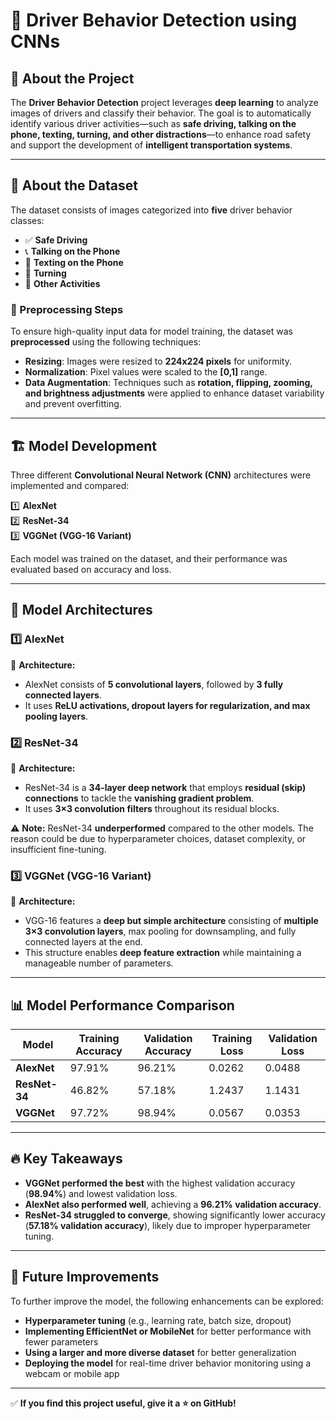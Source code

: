 # 🚗 Driver Behavior Detection using CNNs

## 📌 About the Project
The **Driver Behavior Detection** project leverages **deep learning** to analyze images of drivers and classify their behavior. The goal is to automatically identify various driver activities—such as **safe driving, talking on the phone, texting, turning, and other distractions**—to enhance road safety and support the development of **intelligent transportation systems**.

---

## 📂 About the Dataset
The dataset consists of images categorized into **five** driver behavior classes:

- ✅ **Safe Driving**
- 📞 **Talking on the Phone**
- 💬 **Texting on the Phone**
- 🔄 **Turning**
- 🚦 **Other Activities**

### 🔹 Preprocessing Steps
To ensure high-quality input data for model training, the dataset was **preprocessed** using the following techniques:
- **Resizing**: Images were resized to **224x224 pixels** for uniformity.
- **Normalization**: Pixel values were scaled to the **[0,1]** range.
- **Data Augmentation**: Techniques such as **rotation, flipping, zooming, and brightness adjustments** were applied to enhance dataset variability and prevent overfitting.

---

## 🏗 Model Development
Three different **Convolutional Neural Network (CNN)** architectures were implemented and compared:

1️⃣ **AlexNet**  
2️⃣ **ResNet-34**  
3️⃣ **VGGNet (VGG-16 Variant)**  

Each model was trained on the dataset, and their performance was evaluated based on accuracy and loss.

---

## 🧠 Model Architectures
### 1️⃣ AlexNet
📌 **Architecture:**
- AlexNet consists of **5 convolutional layers**, followed by **3 fully connected layers**.
- It uses **ReLU activations, dropout layers for regularization, and max pooling layers**.

### 2️⃣ ResNet-34
📌 **Architecture:**
- ResNet-34 is a **34-layer deep network** that employs **residual (skip) connections** to tackle the **vanishing gradient problem**.
- It uses **3×3 convolution filters** throughout its residual blocks.

⚠ **Note:** ResNet-34 **underperformed** compared to the other models. The reason could be due to hyperparameter choices, dataset complexity, or insufficient fine-tuning.

### 3️⃣ VGGNet (VGG-16 Variant)
📌 **Architecture:**
- VGG-16 features a **deep but simple architecture** consisting of **multiple 3×3 convolution layers**, max pooling for downsampling, and fully connected layers at the end.
- This structure enables **deep feature extraction** while maintaining a manageable number of parameters.

---

## 📊 Model Performance Comparison

| Model       | Training Accuracy | Validation Accuracy | Training Loss | Validation Loss |
|-------------|-------------------|---------------------|---------------|-----------------|
| **AlexNet**  | 97.91%            | 96.21%              | 0.0262        | 0.0488          |
| **ResNet-34** | 46.82%           | 57.18%              | 1.2437        | 1.1431          |
| **VGGNet**   | 97.72%            | 98.94%              | 0.0567        | 0.0353          |

---

## 🔥 Key Takeaways
- **VGGNet performed the best** with the highest validation accuracy (**98.94%**) and lowest validation loss.
- **AlexNet also performed well**, achieving a **96.21% validation accuracy**.
- **ResNet-34 struggled to converge**, showing significantly lower accuracy (**57.18% validation accuracy**), likely due to improper hyperparameter tuning.

---

## 🚀 Future Improvements
To further improve the model, the following enhancements can be explored:
- **Hyperparameter tuning** (e.g., learning rate, batch size, dropout)
- **Implementing EfficientNet or MobileNet** for better performance with fewer parameters
- **Using a larger and more diverse dataset** for better generalization
- **Deploying the model** for real-time driver behavior monitoring using a webcam or mobile app

---

✅ **If you find this project useful, give it a ⭐ on GitHub!**  
